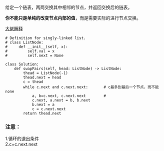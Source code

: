 给定一个链表，两两交换其中相邻的节点，并返回交换后的链表。

**你不能只是单纯的改变节点内部的值**，而是需要实际的进行节点交换。

[大佬解释](https://leetcode-cn.com/problems/swap-nodes-in-pairs/solution/bi-jiao-zhi-jie-gao-xiao-de-zuo-fa-han-tu-jie-by-w/)

```
# Definition for singly-linked list.
# class ListNode:
#     def __init__(self, x):
#         self.val = x
#         self.next = None

class Solution:
    def swapPairs(self, head: ListNode) -> ListNode:
        thead = ListNode(-1)
        thead.next = head
        c = thead
        while c.next and c.next.next:       # c最多到最后一个节点，而不能none
            a, b=c.next, c.next.next        # 
            c.next, a.next = b, b.next
            b.next = a
            c = c.next.next
        return thead.next
  ```
  ### 注意：
1.循环的退出条件  
2.c=c.next.next

